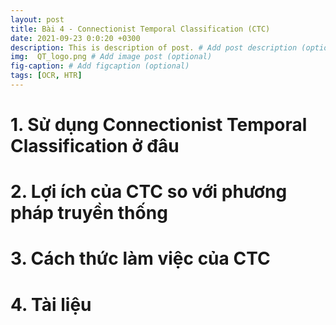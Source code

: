 ```yaml
---
layout: post
title: Bài 4 - Connectionist Temporal Classification (CTC)
date: 2021-09-23 0:0:20 +0300
description: This is description of post. # Add post description (optional)
img:  QT_logo.png # Add image post (optional)
fig-caption: # Add figcaption (optional)
tags: [OCR, HTR]
---
```


# 1. Sử dụng Connectionist Temporal Classification ở đâu

# 2. Lợi ích của CTC so với phương pháp truyền thống

# 3. Cách thức làm việc của CTC

# 4. Tài liệu
